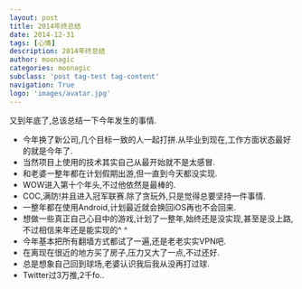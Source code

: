 ```yaml
---
layout: post
title: 2014年终总结
date: 2014-12-31
tags: [心情]
description: 2014年终总结
author: moonagic
categories: moonagic
subclass: 'post tag-test tag-content'
navigation: True
logo: 'images/avatar.jpg'
---
```


又到年底了,总该总结一下今年发生的事情.

* 今年换了新公司,几个目标一致的人一起打拼.从毕业到现在,工作方面状态最好的就是今年了.
* 当然项目上使用的技术其实自己从最开始就不是太感冒.
* 和老婆一整年都在计划假期出游,但一直到今天都没实现.
* WOW进入第十个年头,不过他依然是最棒的.
* COC,满防!并且进入冠军联赛.除了贪玩外,只是觉得总要坚持一件事情.
* 一整年都在使用Android,计划最近就会换回iOS再也不会回来.
* 想做一些真正自己心目中的游戏,计划了一整年,始终还是没实现,甚至是没上路,不过相信来年还是能实现的^ ^
* 今年基本把所有翻墙方式都试了一遍,还是老老实实VPN吧.
* 在离现在很近的地方买了房子,压力又大了一点,不过还好.
* 总是想象自己回到球场,老婆认识我后我从没再打过球.
* Twitter过3万推,2千fo..